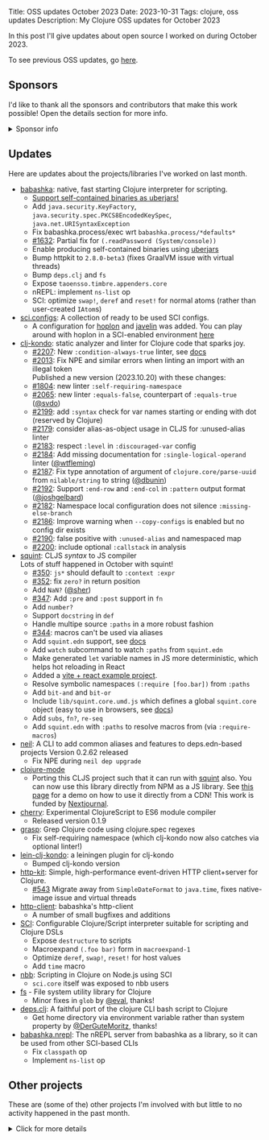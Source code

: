 Title: OSS updates October 2023
Date: 2023-10-31
Tags: clojure, oss updates
Description: My Clojure OSS updates for October 2023

In this post I'll give updates about open source I worked on during October 2023.

To see previous OSS updates, go [here](https://blog.michielborkent.nl/tags/oss-updates.html).

## Sponsors

I'd like to thank all the sponsors and contributors that make
this work possible! Open the details section for more info.

<details>
<summary>Sponsor info</summary>
Top sponsors:

- [Clojurists Together](https://clojuriststogether.org/)
- [Roam Research](https://roamresearch.com/)
- [Nextjournal](https://nextjournal.com/)
- [Toyokumo](https://toyokumo.co.jp/)
- [Cognitect](https://www.cognitect.com/)
- [Kepler16](https://kepler16.com/)
- [Pitch](https://github.com/pitch-io)

If you want to ensure that the projects I work on are sustainably maintained,
you can sponsor this work in the following ways. Thank you!

- [Github Sponsors](https://github.com/sponsors/borkdude)
- The [Babaska](https://opencollective.com/babashka) or [Clj-kondo](https://opencollective.com/clj-kondo) OpenCollective
- [Ko-fi](https://ko-fi.com/borkdude)
- [Patreon](https://www.patreon.com/borkdude)
- [Clojurists Together](https://www.clojuriststogether.org/)

If you're used to sponsoring through some other means which isn't listed above, please get in touch.

On to the projects that I've been working on!
</details>

<!--

sources: https://github.com/borkdude
local ~/dev and ~/dev/babashka dir (since github doesn't show all repos)

-->

## Updates

Here are updates about the projects/libraries I've worked on last month.

- [babashka](https://github.com/babashka/babashka): native, fast starting Clojure interpreter for scripting.
  - [Support self-contained binaries as uberjars!](https://github.com/babashka/babashka/wiki/Self-contained-executable#uberjar)
  - Add `java.security.KeyFactory`, `java.security.spec.PKCS8EncodedKeySpec`, `java.net.URISyntaxException`
  - Fix babashka.process/exec wrt `babashka.process/*defaults*`
  - [#1632](https://github.com/babashka/babashka/issues/1632): Partial fix for `(.readPassword (System/console))`
  - Enable producing self-contained binaries using [uberjars](https://github.com/babashka/babashka/wiki/Self-contained-executable#uberjar)
  - Bump httpkit to `2.8.0-beta3` (fixes GraalVM issue with virtual threads)
  - Bump `deps.clj` and `fs`
  - Expose `taoensso.timbre.appenders.core`
  - nREPL: implement `ns-list` op
  - SCI: optimize `swap!`, `deref` and `reset!` for normal atoms (rather than user-created `IAtom`s)
- [sci.configs](https://github.com/babashka/sci.configs): A collection of ready to be used SCI configs.
  - A configuration for [hoplon](https://github.com/hoplon/hoplon) and [javelin](https://github.com/hoplon/javelin) was added. You can play around with hoplon in a SCI-enabled environment [here](https://babashka.org/sci.configs/?gist=e83da19df3d2739861334171779f79d5)
- [clj-kondo](https://github.com/clj-kondo/clj-kondo): static analyzer and linter for Clojure code that sparks joy.
  - [#2207](https://github.com/clj-kondo/clj-kondo/issues/2207): New `:condition-always-true` linter, see [docs](doc/linters.md)
  - [#2013](https://github.com/clj-kondo/clj-kondo/issues/2013): Fix NPE and similar errors when linting an import with an illegal token
    <br>Published a new version (2023.10.20) with these changes:
  - [#1804](https://github.com/clj-kondo/clj-kondo/issues/1804): new linter `:self-requiring-namespace`
  - [#2065](https://github.com/clj-kondo/clj-kondo/issues/2065): new linter `:equals-false`, counterpart of `:equals-true` ([@svdo](https://github.com/svdo))
  - [#2199](https://github.com/clj-kondo/clj-kondo/issues/2199): add `:syntax` check for var names starting or ending with dot (reserved by Clojure)
  - [#2179](https://github.com/clj-kondo/clj-kondo/issues/2179): consider alias-as-object usage in CLJS for :unused-alias linter
  - [#2183](https://github.com/clj-kondo/clj-kondo/issues/2183): respect `:level` in `:discouraged-var` config
  - [#2184](https://github.com/clj-kondo/clj-kondo/issues/2184): Add missing documentation for `:single-logical-operand` linter ([@wtfleming](https://github.com/wtfleming))
  - [#2187](https://github.com/clj-kondo/clj-kondo/issues/2187): Fix type annotation of argument of `clojure.core/parse-uuid` from `nilable/string` to string ([@dbunin](https://github.com/dbunin))
  - [#2192](https://github.com/clj-kondo/clj-kondo/issues/2192): Support `:end-row` and `:end-col` in `:pattern` output format ([@joshgelbard](https://github.com/joshgelbard))
  - [#2182](https://github.com/clj-kondo/clj-kondo/issues/2182): Namespace local configuration does not silence `:missing-else-branch`
  - [#2186](https://github.com/clj-kondo/clj-kondo/issues/2186): Improve warning when `--copy-configs` is enabled but no config dir exists
  - [#2190](https://github.com/clj-kondo/clj-kondo/issues/2190): false positive with `:unused-alias` and namespaced map
  - [#2200](https://github.com/clj-kondo/clj-kondo/issues/2200): include optional `:callstack` in analysis
- [squint](https://github.com/squint-cljs/squint): CLJS _syntax_ to JS compiler
  <br>Lots of stuff happened in October with squint!
  - [#350](https://github.com/squint-cljs/squint/issues/350): `js*` should default to `:context :expr`
  - [#352](https://github.com/squint-cljs/squint/issues/352): fix `zero?` in return position
  - Add `NaN?` ([@sher](https://github.com/sher))
  - [#347](https://github.com/squint-cljs/squint/issues/347): Add `:pre` and `:post` support in `fn`
  - Add `number?`
  - Support `docstring` in `def`
  - Handle multipe source `:paths` in a more robust fashion
  - [#344](https://github.com/squint-cljs/squint/issues/344): macros can't be used via aliases
  - Add `squint.edn` support, see [docs](README.md#squintedn)
  - Add `watch` subcommand to watch `:paths` from `squint.edn`
  - Make generated `let` variable names in JS more deterministic, which helps hot reloading in React
  - Added a [vite + react example project](examples/vite-react).
  - Resolve symbolic namespaces `(:require [foo.bar])` from `:paths`
  - Add `bit-and` and `bit-or`
  - Include `lib/squint.core.umd.js` which defines a global `squint.core` object (easy to use in browsers, see [docs](README.md#compile-on-a-server-use-in-a-browser))
  - Add `subs`, `fn?`, `re-seq`
  - Add `squint.edn` with `:paths` to resolve macros from (via `:require-macros`)
- [neil](https://github.com/babashka/neil): A CLI to add common aliases and features to deps.edn-based projects
  Version 0.2.62 released
  - Fix NPE during `neil dep upgrade`
- [clojure-mode](https://github.com/nextjournal/clojure-mode)
  - Porting this CLJS project such that it can run with [squint](https://github.com/squint-cljs/squint) also. You can now use this library directly from NPM as a JS library. See [this page](https://squint-cljs.github.io/squint/) for a demo on how to use it directly from a CDN! This work is funded by [Nextjournal](https://nextjournal.com/).
- [cherry](https://github.com/squint-cljs/cherry): Experimental ClojureScript to ES6 module compiler
  - Released version 0.1.9
- [grasp](https://github.com/borkdude/grasp): Grep Clojure code using clojure.spec regexes
  - Fix self-requiring namespace (which clj-kondo now also catches via optional linter!)
- [lein-clj-kondo](https://github.com/clj-kondo/lein-clj-kondo): a leiningen plugin for clj-kondo
  - Bumped clj-kondo version
- [http-kit](https://github.com/http-kit/http-kit): Simple, high-performance event-driven HTTP client+server for Clojure.
  - [#543](https://github.com/http-kit/http-kit/issues/543) Migrate away from `SimpleDateFormat` to `java.time`, fixes native-image issue and virtual threads
- [http-client](https://github.com/babashka/http-client): babashka's http-client
  - A number of small bugfixes and additions
- [SCI](https://github.com/babashka/sci): Configurable Clojure/Script interpreter suitable for scripting and Clojure DSLs
  - Expose `destructure` to scripts
  - Macroexpand `(.foo bar)` form in `macroexpand-1`
  - Optimize `deref`, `swap!`, `reset!` for host values
  - Add `time` macro
- [nbb](https://github.com/babashka/nbb): Scripting in Clojure on Node.js using SCI
  - `sci.core` itself was exposed to nbb users
- [fs](https://github.com/babashka/fs) - File system utility library for Clojure
  - Minor fixes in `glob` by [@eval](https://github.com/eval), thanks!
- [deps.clj](https://github.com/borkdude/deps.clj): A faithful port of the clojure CLI bash script to Clojure
  - Get home directory via environment variable rather than system property by [@DerGuteMoritz](https://github.com/DerGuteMoritz), thanks!
- [babashka.nrepl](https://github.com/babashka/babashka.nrepl): The nREPL server from babashka as a library, so it can be used from other SCI-based CLIs
  - Fix `classpath` op
  - Implement `ns-list` op

## Other projects

These are (some of the) other projects I'm involved with but little to no activity
happened in the past month.

<details>
<summary>Click for more details</summary>
- [rewrite-edn](https://github.com/borkdude/rewrite-edn): Utility lib on top of
  rewrite-clj with common operations to update EDN while preserving whitespace
  and comments
- [tools-deps-native](https://github.com/babashka/tools-deps-native) and [tools.bbuild](https://github.com/babashka/tools.bbuild): use tools.deps directly from babashka
- [CLI](https://github.com/babashka/cli): Turn Clojure functions into CLIs!
- [jet](https://github.com/borkdude/jet): CLI to transform between JSON, EDN, YAML and Transit using Clojure
- [quickdoc](https://github.com/borkdude/quickdoc): Quick and minimal API doc generation for Clojure
- [pod-babashka-go-sqlite3](https://github.com/babashka/pod-babashka-go-sqlite3): A babashka pod for interacting with sqlite3
- [pod-babashka-fswatcher](https://github.com/babashka/pod-babashka-fswatcher): babashka filewatcher pod
- [edamame](https://github.com/borkdude/edamame): Configurable EDN/Clojure parser with location metadata
- [lein2deps](https://github.com/borkdude/lein2deps): leiningen to deps.edn converter
- [scittle](https://github.com/babashka/scittle): Execute Clojure(Script) directly from browser script tags via SCI
- [sql pods](https://github.com/babashka/babashka-sql-pods): babashka pods for SQL databases
- [cljs-showcase](https://github.com/borkdude/cljs-showcase): Showcase CLJS libs using SCI
- [process](https://github.com/babashka/process): Clojure library for shelling out / spawning sub-processes
- [babashka.book](https://github.com/babashka/book): Babashka manual
- [instaparse-bb](https://github.com/babashka/instaparse-bb)
- [rewrite-clj](https://github.com/clj-commons/rewrite-clj): Rewrite Clojure code and edn
- [pod-babashka-buddy](https://github.com/babashka/pod-babashka-buddy): A pod around buddy core (Cryptographic Api for Clojure).
- [gh-release-artifact](https://github.com/borkdude/gh-release-artifact): Upload artifacts to Github releases idempotently
- [carve](https://github.com/borkdude/carve) - Remove unused Clojure vars
- [quickblog](https://github.com/borkdude/quickblog): Light-weight static blog engine for Clojure and babashka
- [4ever-clojure](https://github.com/oxalorg/4ever-clojure) - Pure CLJS version of 4clojure, meant to run forever!
- [pod-babashka-lanterna](https://github.com/babashka/pod-babashka-lanterna): Interact with clojure-lanterna from babashka
- [joyride](https://github.com/BetterThanTomorrow/joyride): VSCode CLJS scripting and REPL (via [SCI](https://github.com/babashka/sci))
- [clj2el](https://borkdude.github.io/clj2el/): transpile Clojure to elisp
- [deflet](https://github.com/borkdude/deflet): make let-expressions REPL-friendly!
- [babashka.json](https://github.com/babashka/json): babashka JSON library/adapter
- [deps.add-lib](https://github.com/borkdude/deps.add-lib): Clojure 1.12's add-lib feature for leiningen and/or other environments without a specific version of the clojure CLI

</details>

